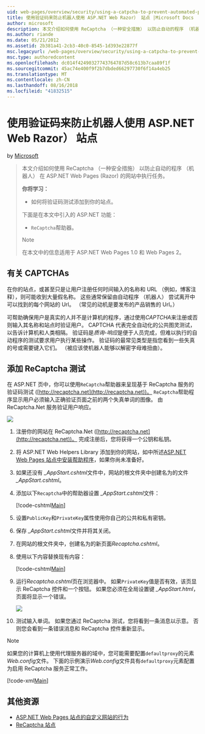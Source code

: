 ```yaml
---
uid: web-pages/overview/security/using-a-catpcha-to-prevent-automated-programs-bots-from-using-your-aspnet-web-site
title: 使用验证码来防止机器人使用 ASP.NET Web Razor） 站点 |Microsoft Docs
author: microsoft
description: 本文介绍如何使用 ReCaptcha （一种安全措施） 以防止自动的程序 （机器人） 执行的任务在 ASP.NET Web Pages (Razor) 我们...
ms.author: riande
ms.date: 05/21/2012
ms.assetid: 2b381a41-2cb3-40c0-8545-1d393e22877f
msc.legacyurl: /web-pages/overview/security/using-a-catpcha-to-prevent-automated-programs-bots-from-using-your-aspnet-web-site
msc.type: authoredcontent
ms.openlocfilehash: dc014f42490327743764787d58c613b7caa89f1f
ms.sourcegitcommit: 45ac74e400f9f2b7dbded66297730f6f14a4eb25
ms.translationtype: MT
ms.contentlocale: zh-CN
ms.lasthandoff: 08/16/2018
ms.locfileid: "41832515"
---
```

<a name="using-a-captcha-to-prevent-bots-from-using-your-aspnet-web-razor-site"></a>使用验证码来防止机器人使用 ASP.NET Web Razor） 站点
====================
by [Microsoft](https://github.com/microsoft)

> 本文介绍如何使用 ReCaptcha （一种安全措施） 以防止自动的程序 （机器人） 在 ASP.NET Web Pages (Razor) 的网站中执行任务。
> 
> **你将学习：** 
> 
> - 如何将验证码测试添加到你的站点。
> 
> 下面是在本文中引入的 ASP.NET 功能：
> 
> - `ReCaptcha`帮助器。
> 
> > [!NOTE]
> > 在本文中的信息适用于 ASP.NET Web Pages 1.0 和 Web Pages 2。


## <a name="about-captchas"></a>有关 CAPTCHAs

在你的站点，或甚至只是让用户注册任何时间输入的名称和 URL （例如，博客注释），则可能收到大量假名称。 这些通常保留由自动程序 （机器人） 尝试离开中可以找到的每个网站的 Url。 （常见的动机是要发布的产品销售的 Url。）

可帮助确保用户是真实的人并不是计算机的程序，通过使用*CAPTCHA*来注册或否则输入其名称和站点时验证用户。 CAPTCHA 代表完全自动化的公共图灵测试，以告诉计算机和人类相隔。 验证码是*质询-响应*是便于人员完成，但难以执行的自动程序的测试要求用户执行某些操作。 验证码的最常见类型是指您看到一些失真的号或需要键入它们。 （被应该使机器人能够以解密字母难扭曲）。

## <a name="adding-a-recaptcha-test"></a>添加 ReCaptcha 测试

在 ASP.NET 页中，你可以使用`ReCaptcha`帮助器来呈现基于 ReCaptcha 服务的验证码测试 ([http://recaptcha.net](http://recaptcha.net))。 `ReCaptcha`帮助程序显示用户必须输入正确验证页面之前的两个失真单词的图像。 由 ReCaptcha.Net 服务验证用户响应。

![](using-a-catpcha-to-prevent-automated-programs-bots-from-using-your-aspnet-web-site/_static/image1.jpg)

1. 注册你的网站在 ReCaptcha.Net ([http://recaptcha.net](http://recaptcha.net))。 完成注册后，您将获得一个公钥和私钥。
2. 将 ASP.NET Web Helpers Library 添加到你的网站，如中所述[ASP.NET Web Pages 站点中安装帮助程序](https://go.microsoft.com/fwlink/?LinkId=252372)，如果你尚未准备好。
3. 如果还没有 *\_AppStart.cshtml*文件中，网站的根文件夹中创建名为的文件 *\_AppStart.cshtml*。
4. 添加以下`Recaptcha`中的帮助器设置 *\_AppStart.cshtml*文件： 

    [!code-cshtml[Main](using-a-catpcha-to-prevent-automated-programs-bots-from-using-your-aspnet-web-site/samples/sample1.cshtml?highlight=6-7)]
5. 设置`PublicKey`和`PrivateKey`属性使用你自己的公共和私有密钥。
6. 保存 *\_AppStart.cshtml*文件并将其关闭。
7. 在网站的根文件夹中，创建名为的新页面*Recaptcha.cshtml*。
8. 使用以下内容替换现有内容： 

    [!code-cshtml[Main](using-a-catpcha-to-prevent-automated-programs-bots-from-using-your-aspnet-web-site/samples/sample2.cshtml)]
9. 运行*Recaptcha.cshtml*页在浏览器中。 如果`PrivateKey`值是否有效，该页显示 ReCaptcha 控件和一个按钮。 如果您必须在全局设置键 *\_AppStart.html*，页面将显示一个错误。 

    ![](using-a-catpcha-to-prevent-automated-programs-bots-from-using-your-aspnet-web-site/_static/image1.png)
10. 测试输入单词。 如果您通过 ReCaptcha 测试，您将看到一条消息以示意。 否则您会看到一条错误消息和 ReCaptcha 控件重新显示。

> [!NOTE]
> 如果您的计算机上使用代理服务器的域中，您可能需要配置`defaultproxy`的元素*Web.config*文件。 下面的示例演示*Web.config*文件具有`defaultproxy`元素配置为启用 ReCaptcha 服务正常工作。
> 
> [!code-xml[Main](using-a-catpcha-to-prevent-automated-programs-bots-from-using-your-aspnet-web-site/samples/sample3.xml)]


<a id="Additional_Resources"></a>
## <a name="additional-resources"></a>其他资源


- [ASP.NET Web Pages 站点的自定义网站的行为](https://go.microsoft.com/fwlink/?LinkId=202906)
- [ReCaptcha 站点](https://www.google.com/recaptcha)
